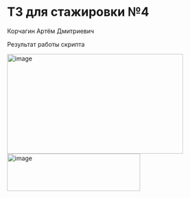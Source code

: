 # ТЗ для стажировки №4
Корчагин Артём Дмитриевич

Результат работы скрипта 

<img width="410" height="232" alt="image" src="https://github.com/user-attachments/assets/6827193e-8358-435f-a127-60bea363bd54" />

<img width="310" height="87" alt="image" src="https://github.com/user-attachments/assets/a6801dcd-c138-4a24-ac25-281f22f1de15" />


